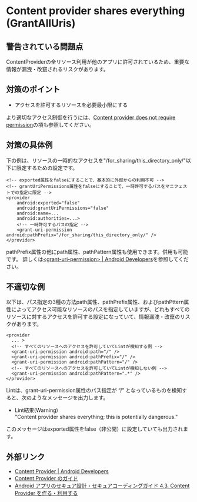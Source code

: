# Content provider shares everything (GrantAllUris)

## 警告されている問題点

ContentProviderの全リソース利用が他のアプリに許可されているため、重要な情報が漏洩・改竄されるリスクがあります。

## 対策のポイント

- アクセスを許可するリソースを必要最小限にする

より適切なアクセス制御を行うには、[Content provider does not require permission][4]の項も参照してください。

## 対策の具体例

下の例は、リソースの一時的なアクセスを"/for_sharing/this_directory_only/"以下に限定するための設定です。

```
<!-- exported属性をfalseにすることで、基本的に外部からの利用不可 -->
<!-- grantUriPermissions属性をfalseにすることで、一時許可するパスをマニフェストでの指定に限定 -->
<provider
    android:exported="false"
    android:grantUriPermissions="false"
    android:name=...
    android:authorities=...>
    <!-- 一時許可するパスの指定 -->
    <grant-uri-permission android:pathPrefix="/for_sharing/this_directory_only/" />
</provider>
```

pathPrefix属性の他にpath属性、pathPattern属性も使用できます。併用も可能です。
詳しくは[&lt;grant-uri-permission&gt; | Android Developers][0]を参照してください。

## 不適切な例

以下は、パス指定の3種の方法path属性、pathPrefix属性、およびpathPttern属性によってアクセス可能なリソースのパスを指定していますが、どれもすべてのリソースに対するアクセスを許可する設定になっていて、情報漏洩・改竄のリスクがあります。

```
<provider
  ... >
  <!-- すべてのリソースへのアクセスを許可していてLintが検知する例 -->
  <grant-uri-permission android:path="/" />
  <grant-uri-permission android:pathPrefix="/" />
  <grant-uri-permission android:pathPattern="/" />
  <!-- すべてのリソースへのアクセスを許可していてLintが検知しない例 -->
  <grant-uri-permission android:pathPattern=".*" />
</provider>
```
Lintは、grant-uri-permission属性のパス指定が “/” となっているものを検知すると、次のようなメッセージを出力します。

- Lint結果(Warning)  
  "Content provider shares everything; this is potentially dangerous."

このメッセージはexported属性をfalse（非公開）に設定していても出力されます。

## 外部リンク

-   [Content Provider | Android Developers][1]
-   [Content Provider のガイド][2]
-   [Android アプリのセキュア設計・セキュアコーディングガイド 4.3. Content Provider を作る・利用する][3]  

[0]: https://developer.android.com/guide/topics/manifest/grant-uri-permission-element
[1]: https://developer.android.com/reference/android/content/ContentProvider.html
[2]: https://developer.android.com/guide/topics/providers/content-providers.html
[3]: http://www.jssec.org/dl/android_securecoding/4_using_technology_in_a_safe_way.html#content-provider%E3%82%92%E4%BD%9C%E3%82%8B%E3%83%BB%E5%88%A9%E7%94%A8%E3%81%99%E3%82%8B
[4]: ExportedContentProvider.md


